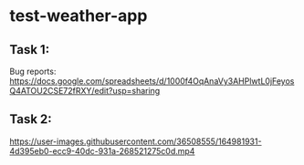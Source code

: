 # test-weather-app

## Task 1:
Bug reports: https://docs.google.com/spreadsheets/d/1000f4OqAnaVy3AHPlwtL0jFeyosQ4ATOU2CSE72fRXY/edit?usp=sharing

## Task 2:
https://user-images.githubusercontent.com/36508555/164981931-4d395eb0-ecc9-40dc-931a-268521275c0d.mp4





